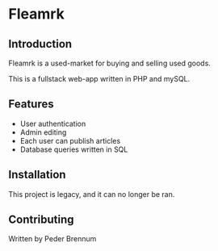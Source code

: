 # Fleamrk


## Introduction

Fleamrk is a used-market for buying and selling used goods.

This is a fullstack web-app written in PHP and mySQL.

## Features

* User authentication
* Admin editing
* Each user can publish articles
* Database queries written in SQL

## Installation

This project is legacy, and it can no longer be ran.

## Contributing
Written by Peder Brennum

